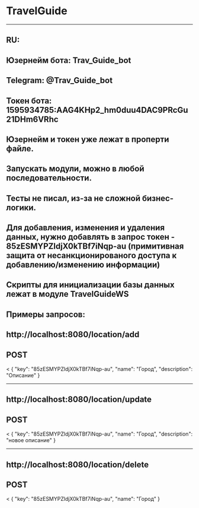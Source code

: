 # TravelGuide
---
RU:
---
Юзернейм бота: Trav_Guide_bot
---
Telegram: @Trav_Guide_bot
---
Токен бота: 1595934785:AAG4KHp2_hm0duu4DAC9PRcGu21DHm6VRhc
---
Юзернейм и токен уже лежат в проперти файле.
---
Запускать модули, можно в любой последовательности.
---
Тесты не писал, из-за не сложной бизнес-логики.
---
Для добавления, изменения и удаления данных, нужно добавлять в запрос токен - 85zESMYPZldjX0kTBf7iNqp-au (примитивная защита от несанкционированого доступа к добавлению/изменению информации)
---
Скрипты для инициализации базы данных лежат в модуле TravelGuideWS
---

Примеры запросов:
---
http://localhost:8080/location/add
---
POST
---
<
{
  "key": "85zESMYPZldjX0kTBf7iNqp-au",
  "name": "Город",
  "description": "Описание"
}
>

---
http://localhost:8080/location/update
---
POST
---
<
{
  "key": "85zESMYPZldjX0kTBf7iNqp-au",
  "name": "Город",
  "description": "новое описание"
}
>

---
http://localhost:8080/location/delete
---
POST
---
<
{
  "key": "85zESMYPZldjX0kTBf7iNqp-au",
  "name": "Город"
}
>


